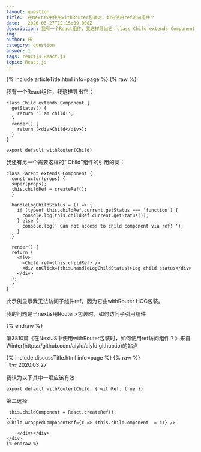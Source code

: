 ```yaml
---
layout: question
title:  在NextJS中使用withRouter包装时，如何使用ref访问组件？
date:   2020-03-27T12:15:09.000Z
description: 我有一个React组件，我这样导出它：class Child extends Component {  getStatus() {    retu...
img: 
author: 乐
category: question
answer: 1
tags: reactjs React.js
topic: React.js
---
```

<div class="article-root">
  <div class="article">
    {% include articleTitle.html info=page %}
    {% raw %}
    <div class="article-content"><p><font style="vertical-align: inherit;"><font style="vertical-align: inherit;">我有一个React组件，我这样导出它：</font></font></p>

<pre><code>class Child extends Component {<font></font>
  getStatus() {<font></font>
    return 'I am child!';<font></font>
  }<font></font>
  render() {<font></font>
    return (&lt;div&gt;Child&lt;/div&gt;);<font></font>
  }<font></font>
}<font></font>
<font></font>
export default withRouter(Child)<font></font>
</code></pre>

<p><font style="vertical-align: inherit;"><font style="vertical-align: inherit;">我还有另一个需要这样的“ Child”组件的引用的类：</font></font></p>

<pre><code>class Parent extends Component {<font></font>
  constructor(props) {<font></font>
  super(props);<font></font>
  this.childRef = createRef();<font></font>
  } <font></font>
<font></font>
  handleLogChildStatus = () =&gt; {<font></font>
    if (typeof this.childRef.current.getStatus === 'function') {<font></font>
      console.log(this.childRef.current.getStatus());<font></font>
    } else {<font></font>
      console.log(' Can not access to child component via ref! ');<font></font>
    }<font></font>
  }<font></font>
<font></font>
  render() {<font></font>
  return (<font></font>
    &lt;div&gt;<font></font>
      &lt;Child ref={this.childRef} /&gt;<font></font>
      &lt;div onClick={this.handleLogChildStatus}&gt;Log child status&lt;/div&gt;<font></font>
    &lt;/div&gt;<font></font>
  );<font></font>
  }<font></font>
}<font></font>
</code></pre>

<p><font style="vertical-align: inherit;"><font style="vertical-align: inherit;">此示例显示我无法访问子组件ref，因为它由withRouter HOC包装。</font></font></p>

<p><font style="vertical-align: inherit;"><font style="vertical-align: inherit;">我的问题是当nextjs用Router&gt;包装时，如何访问子引用组件</font></font></p></div>
    {% endraw %}
  </div>
  <p class="winter_mark">第3810篇《在NextJS中使用withRouter包装时，如何使用ref访问组件？》来自Winter(https://github.com/aiyld/aiyld.github.io)的站点</p>
  <div class="discuss-wrapper">
    {% include discussTitle.html info=page %}
    {% raw %}
    <div class="discuss-list">
    <div class="discuss-item">
        <div class="discuss-parent">
          <div class="discuss-meta">
            <span class="discuss-user">飞云</span>
            <span class="discuss-time">2020.03.27</span>
          </div>
          <div class="discuss-comment"><p><font style="vertical-align: inherit;"><font style="vertical-align: inherit;">我认为以下其中一项应该有效</font></font></p>

<pre><code>export default withRouter(Child, { withRef: true })
</code></pre>

<p><font style="vertical-align: inherit;"><font style="vertical-align: inherit;">第二选择</font></font></p>

<pre><code> this.childComponent = React.createRef();<font></font>
....<font></font>
&lt;Child wrappedComponentRef={c =&gt; (this.childComponent  = c)} /&gt;<font></font>
</code></pre></div>
        </div></div>
    </div>
    {% endraw %}
  </div>
<div>
